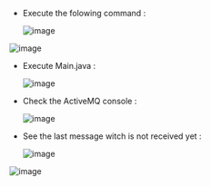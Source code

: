 - Execute the folowing command :

  ![image](https://github.com/user-attachments/assets/ba8f166b-c3f8-4f69-a00e-c397eef9109d)

   
![image](https://github.com/user-attachments/assets/24488d89-bc17-4d76-8db7-42d75904f304)


- Execute Main.java :
  
  ![image](https://github.com/user-attachments/assets/a185238d-1534-48b4-b75a-edaa9f3b203c)

- Check the ActiveMQ console :

  ![image](https://github.com/user-attachments/assets/a6289d4f-f096-4a8a-86a4-60a72e6cfabb)


- See the last message witch is not received yet  :

  ![image](https://github.com/user-attachments/assets/1231050b-372f-4d8b-acc9-d06585d1cb1c)


![image](https://github.com/user-attachments/assets/159462c1-af03-4f7e-97b1-8cf18aafcd86)



